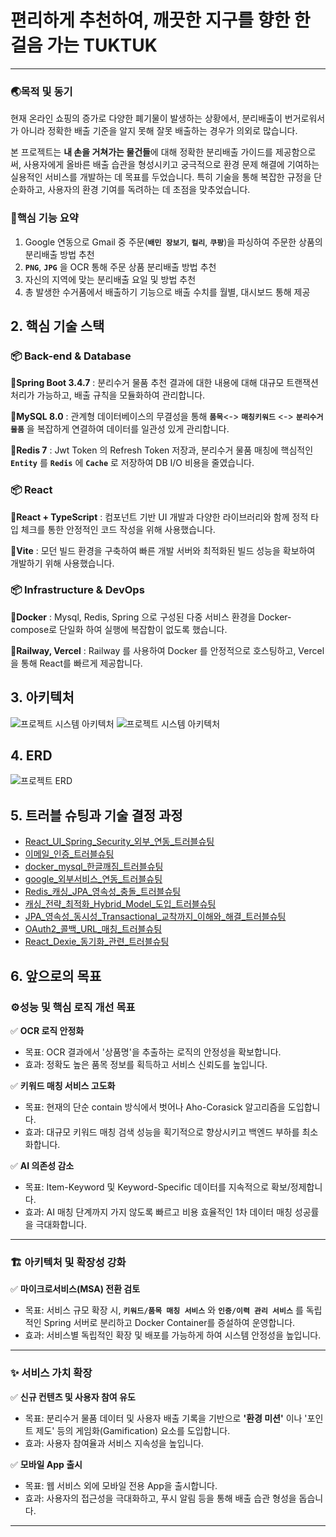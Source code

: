 # 편리하게 추천하여, 깨끗한 지구를 향한 한걸음 가는 TUKTUK
---
### 🌏목적 및 동기
현재 온라인 쇼핑의 증가로 다양한 폐기물이 발생하는 상황에서, 분리배출이 번거로워서가 아니라 정확한 배출 기준을 알지 못해 잘못 배출하는 경우가 의외로 많습니다.

본 프로젝트는 **내 손을 거쳐가는 물건들**에 대해 정확한 분리배출 가이드를 제공함으로써, 사용자에게 올바른 배출 습관을 형성시키고 궁극적으로 환경 문제 해결에 기여하는 실용적인 서비스를 개발하는 데 목표를 두었습니다. 특히 기술을 통해 복잡한 규정을 단순화하고, 사용자의 환경 기여를 독려하는 데 초점을 맞추었습니다.


### 🔑핵심 기능 요약
1. Google 연동으로 Gmail 중 주문(**`배민 장보기`**, **`컬리`**, **`쿠팡`**)을 파싱하여 주문한 상품의 분리배출 방법 추천
2. **`PNG`**, **`JPG`** 을 OCR 통해 주문 상품 분리배출 방법 추천
3. 자신의 지역에 맞는 분리배출 요일 및 방법 추천
4. 총 발생한 수거품에서 배출하기 기능으로 배출 수치를 월별, 대시보드 통해 제공

## 2. 핵심 기술 스택
### 📦 Back-end & Database
**📍Spring Boot 3.4.7** : 분리수거 물품 추천 결과에 대한 내용에 대해 대규모 트랜잭션 처리가 가능하고, 배출 규칙을 모듈화하여 관리합니다.

**📍MySQL 8.0** : 관계형 데이터베이스의 무결성을 통해 **`품목`**<-> **`매칭키워드`** <-> **`분리수거물품`** 을 복잡하게 연결하여 데이터를 일관성 있게 관리합니다.

**📍Redis 7** : Jwt Token 의 Refresh Token 저장과, 분리수거 물품 매칭에 핵심적인 **`Entity`** 를 **`Redis`** 에 **`Cache`** 로 저장하여 DB I/O 비용을 줄였습니다.



### 📦 React
**📍React + TypeScript** : 컴포넌트 기반 UI 개발과 다양한 라이브러리와 함께 정적 타입 체크를 통한 안정적인 코드 작성을 위해 사용했습니다.

**📍Vite** : 모던 빌드 환경을 구축하여 빠른 개발 서버와 최적화된 빌드 성능을 확보하여 개발하기 위해 사용했습니다.



### 📦 Infrastructure & DevOps
**📍Docker** : Mysql, Redis, Spring 으로 구성된 다중 서비스 환경을 Docker-compose로 단일화 하여 실행에 복잡함이 없도록 했습니다.

**📍Railway, Vercel** : Railway 를 사용하여 Docker 를 안정적으로 호스팅하고, Vercel 을 통해 React를 빠르게 제공합니다.



## 3. 아키텍처
![프로젝트 시스템 아키텍처](docs/image/tuktuk_아키텍처_1.png)
![프로젝트 시스템 아키텍처](docs/image/tuktuk_아키텍처_2.png)

## 4. ERD
![프로젝트 ERD](docs/image//tuktuk_ERD.png)

## 5. 트러블 슈팅과 기술 결정 과정
* [React_UI_Spring_Security_외부_연동_트러블슈팅](https://dadaeun7.github.io/p-tuk-tuk/troubleshooting/react_ui_spring_security_external_connect.html)
* [이메일_인증_트러블슈팅](https://dadaeun7.github.io/p-tuk-tuk/troubleshooting/email_confirm.html)
* [docker_mysql_한글깨짐_트러블슈팅](https://dadaeun7.github.io/p-tuk-tuk/troubleshooting/docker_mysql_ko_error.html)
* [google_외부서비스_연동_트러블슈팅](https://dadaeun7.github.io/p-tuk-tuk/troubleshooting/google_connect.html)
* [Redis_캐싱_JPA_영속성_충돌_트러블슈팅](https://dadaeun7.github.io/p-tuk-tuk/troubleshooting/redis_caching_jpa_error.html)
* [캐싱_전략_최적화_Hybrid_Model_도입_트러블슈팅](https://dadaeun7.github.io/p-tuk-tuk/troubleshooting/hybrid_model.html)
* [JPA_영속성_동시성_Transactional_교착까지_이해와_해결_트러블슈팅](https://dadaeun7.github.io/p-tuk-tuk/troubleshooting/jpa_transactional_error.html)
* [OAuth2_콜백_URL_매칭_트러블슈팅](https://dadaeun7.github.io/p-tuk-tuk/troubleshooting/ouath2_callback_url_error.html)
* [React_Dexie_동기화_관련_트러블슈팅](https://dadaeun7.github.io/p-tuk-tuk/troubleshooting/react_dexie_sync.html)

## 6. 앞으로의 목표


### ⚙️성능 및 핵심 로직 개선 목표
✅ **OCR 로직 안정화**

* 목표: OCR 결과에서 '상품명'을 추출하는 로직의 안정성을 확보합니다.
* 효과: 정확도 높은 품목 정보를 획득하고 서비스 신뢰도를 높입니다.

✅ **키워드 매칭 서비스 고도화**

* 목표: 현재의 단순 contain 방식에서 벗어나 Aho-Corasick 알고리즘을 도입합니다.
* 효과: 대규모 키워드 매칭 검색 성능을 획기적으로 향상시키고 백엔드 부하를 최소화합니다.

✅ **AI 의존성 감소**

* 목표: Item-Keyword 및 Keyword-Specific 데이터를 지속적으로 확보/정제합니다.
* 효과: AI 매칭 단계까지 가지 않도록 빠르고 비용 효율적인 1차 데이터 매칭 성공률을 극대화합니다.

---

### 🏗️ 아키텍처 및 확장성 강화
✅ **마이크로서비스(MSA) 전환 검토**

* 목표: 서비스 규모 확장 시, **`키워드/품목 매칭 서비스`** 와 **`인증/이력 관리 서비스`** 를 독립적인 Spring 서버로 분리하고 Docker Container를 증설하여 운영합니다.
* 효과: 서비스별 독립적인 확장 및 배포를 가능하게 하여 시스템 안정성을 높입니다.

---

### ✨ 서비스 가치 확장
✅ **신규 컨텐츠 및 사용자 참여 유도**

* 목표: 분리수거 물품 데이터 및 사용자 배출 기록을 기반으로 **'환경 미션'** 이나 '포인트 제도' 등의 게임화(Gamification) 요소를 도입합니다.
* 효과: 사용자 참여율과 서비스 지속성을 높입니다.

✅ **모바일 App 출시**

* 목표: 웹 서비스 외에 모바일 전용 App을 출시합니다.
* 효과: 사용자의 접근성을 극대화하고, 푸시 알림 등을 통해 배출 습관 형성을 돕습니다.

---
